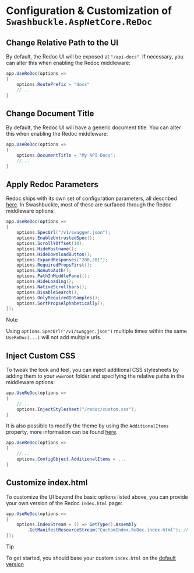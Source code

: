 # Configuration & Customization of `Swashbuckle.AspNetCore.ReDoc`

## Change Relative Path to the UI

By default, the Redoc UI will be exposed at `"/api-docs"`. If necessary, you can alter this when enabling the Redoc middleware:

```csharp
app.UseReDoc(options =>
{
    options.RoutePrefix = "docs"
    //...
}
```

## Change Document Title

By default, the Redoc UI will have a generic document title. You can alter this when enabling the Redoc middleware:

```csharp
app.UseReDoc(options =>
{
    options.DocumentTitle = "My API Docs";
    //...
}
```

## Apply Redoc Parameters

Redoc ships with its own set of configuration parameters, all described [here](https://github.com/Rebilly/redoc/blob/main/README.md#redoc-options-object). In Swashbuckle, most of these are surfaced through the Redoc middleware options:

```csharp
app.UseReDoc(options =>
{
    options.SpecUrl("/v1/swagger.json");
    options.EnableUntrustedSpec();
    options.ScrollYOffset(10);
    options.HideHostname();
    options.HideDownloadButton();
    options.ExpandResponses("200,201");
    options.RequiredPropsFirst();
    options.NoAutoAuth();
    options.PathInMiddlePanel();
    options.HideLoading();
    options.NativeScrollbars();
    options.DisableSearch();
    options.OnlyRequiredInSamples();
    options.SortPropsAlphabetically();
});
```

> [!NOTE]
> Using `options.SpecUrl("/v1/swagger.json")` multiple times within the same `UseReDoc(...)` will not add multiple urls.

## Inject Custom CSS

To tweak the look and feel, you can inject additional CSS stylesheets by adding them to your `wwwroot` folder and specifying the relative paths in the middleware options:

```csharp
app.UseReDoc(options =>
{
    //...
    options.InjectStylesheet("/redoc/custom.css");
}
```

It is also possible to modify the theme by using the `AdditionalItems` property, more information can be found [here](https://github.com/Rebilly/redoc/blob/main/README.md#redoc-options-object).

```csharp
app.UseReDoc(options =>
{
    //...
    options.ConfigObject.AdditionalItems = ...
}
```

## Customize index.html

To customize the UI beyond the basic options listed above, you can provide your own version of the Redoc `index.html` page:

```csharp
app.UseReDoc(options =>
{
    options.IndexStream = () => GetType().Assembly
        .GetManifestResourceStream("CustomIndex.ReDoc.index.html"); // requires file to be added as an embedded resource
});
```

> [!TIP]
> To get started, you should base your custom `index.html` on the [default version](../src/Swashbuckle.AspNetCore.ReDoc/index.html)
